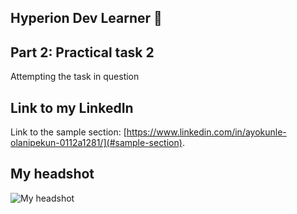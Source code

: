 ## Hyperion Dev Learner 👋


## Part 2: Practical task 2
Attempting the task in question


## Link to my LinkedIn

Link to the sample section: [https://www.linkedin.com/in/ayokunle-olanipekun-0112a1281/](#sample-section).


## My headshot
![My headshot](C:\Users\User\OneDrive\Pictures\Ayo_Peks.jpg)
<!--
**1nature/1nature** is a ✨ _special_ ✨ repository because its `README.md` (this file) appears on your GitHub profile.

Here are some ideas to get you started:

- 🔭 I’m currently working on ...
- 🌱 I’m currently learning ...
- 👯 I’m looking to collaborate on ...
- 🤔 I’m looking for help with ...
- 💬 Ask me about ...
- 📫 How to reach me: ...
- 😄 Pronouns: ...
- ⚡ Fun fact: ...
-->
